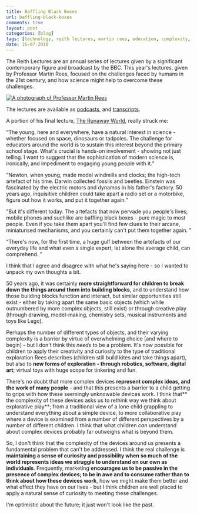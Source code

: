 ```yaml
---
title: Baffling Black Boxes
url: baffling-black-boxes
comments: true
layout: post
categories: [blog]
tags: [technology, reith lectures, martin rees, education, complexity, featured]
date: 16-07-2010
---
```

<p class="intro">The Reith Lectures are an annual series of lectures given by a significant contemporary figure and broadcast by the BBC. This year's lectures, given by Professor Martin Rees, focused on the challenges faced by humans in the 21st century, and how science might help to overcome these challenges. 
</p>
<a href="http://www.flickr.com/photos/reith_lectures/4603901352/" title="Reith Lecture 1 (2) by The Reith Lectures, on Flickr"><img src="http://farm2.static.flickr.com/1046/4603901352_ab416a3848_z.jpg" class="photo" alt="A photograph of Professor Martin Rees" /></a>

The lectures are available as <a href="http://www.bbc.co.uk/podcasts/series/reith" title="podcasts">podcasts</a>, and <a href="http://www.bbc.co.uk/programmes/b00729d9" title="transcripts">transcripts</a>.

A portion of his final lecture, <a href="http://www.bbc.co.uk/programmes/b00srktg" title="The Runaway World">The Runaway World</a>, really struck me:

<q>The young, here and everywhere, have a natural interest in science - whether focused on space, dinosaurs or tadpoles. The challenge for educators around the world is to sustain this interest beyond the primary school stage. What's crucial is hands-on involvement - showing not just telling. I want to suggest that the sophistication of modern science is, ironically, and impediment to engaging young people with it.</q>

<q>Newton, when young, made model windmills and clocks; the high-tech artefact of his time. Darwin collected fossils and beetles. Einstein was fascinated by the electric motors and dynamos in his father's factory. 50 years ago, inquisitive children could take apart a radio set or a motorbike, figure out how it works, and put it together again.</q>

<q>But it's different today. The artefacts that now pervade you people's lives; mobile phones and suchlike are baffling black boxes - pure magic to most people. Even if you take them apart you'll find few clues to their arcane, miniaturised mechanisms, and you certainly can't put them together again. </q>

<q>There's now, for the first time, a huge gulf between the artefacts of our everyday life and what even a single expert, let alone the average child, can comprehend. </q>

I think that I agree and disagree with what he's saying here - so I wanted to unpack my own thoughts a bit. 

50 years ago, it was certainly **more straightforward for children to break down the things around them into building blocks**, and to understand how those building blocks function and interact, but similar opportunities still exist - either by taking apart the same basic objects (which while outnumbered by more complex objects, still exist) or through creative play (through drawing, model-making, chemistry sets, musical instruments and toys like Lego). 

Perhaps the number of different types of objects, and their varying complexity is a barrier by virtue of overwhelming choice [and where to begin] - but I don't think this <em>needs</em> to be a problem. It's now possible for children to apply their creativity and curiosity to the type of traditional exploration Rees describes (children still build kites and take things apart), but also to **new forms of exploration - through robotics, software, digital art**; virtual toys with huge scope for tinkering and fun. 

There's no doubt that more complex devices **represent complex ideas, and the work of many people** - and that this presents a barrier to a child getting to grips with how these seemingly unknowable devices work. I think that** the complexity of these devices asks us to rethink way we think about explorative play**; from a traditional view of a lone child grappling to understand everything about a simple device, to more collaborative play where a device is examined from a number of different perspectives by a number of different children. I think that what children <em>can</em> understand about complex devices probably far outweighs what is beyond them.

So, I don't think that the complexity of the devices around us presents a fundamental problem that can't be addressed. I think the real challenge is **maintaining a sense of curiosity and possibility when so much of the world represents ideas we struggle to understand on our own as individuals**. Frequently, marketing **encourages us to be passive in the presence of complex devices; to be in awe and to consume rather than to think about how these devices work**, how we might make them better and what effect they have on our lives - but I think children are well placed to apply a natural sense of curiosity to meeting these challenges. 

I'm optimistic about the future; it just won't look like the past.

